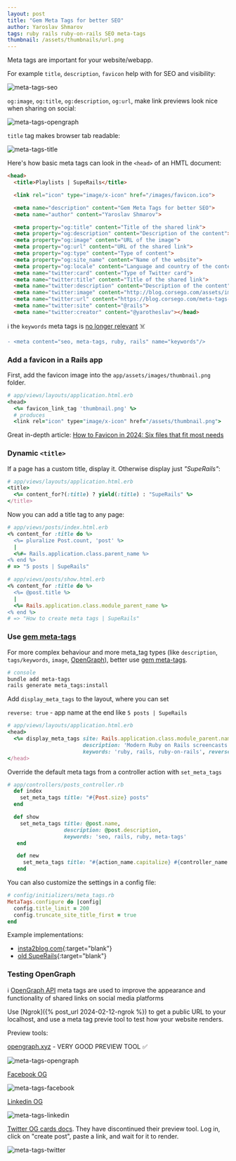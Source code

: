```yaml
---
layout: post
title: "Gem Meta Tags for better SEO"
author: Yaroslav Shmarov
tags: ruby rails ruby-on-rails SEO meta-tags
thumbnail: /assets/thumbnails/url.png
---
```


Meta tags are important for your website/webapp.

For example `title`, `description`, `favicon` help with for SEO and visibility:

![meta-tags-seo](assets/images/meta-tags-seo.png)

`og:image`, `og:title`, `og:description`, `og:url`, make link previews look nice when sharing on social:

![meta-tags-opengraph](assets/images/meta-tags-opengraph.png)

`title` tag makes browser tab readable:

![meta-tags-title](assets/images/meta-tags-title.png)

Here's how basic meta tags can look in the `<head>` of an HMTL document:

```html
<head>
  <title>Playlists | SupeRails</title>

  <link rel="icon" type="image/x-icon" href="/images/favicon.ico">

  <meta name="description" content="Gem Meta Tags for better SEO">
  <meta name="author" content="Yaroslav Shmarov">

  <meta property="og:title" content="Title of the shared link">
  <meta property="og:description" content="Description of the content">
  <meta property="og:image" content="URL of the image">
  <meta property="og:url" content="URL of the shared link">
  <meta property="og:type" content="Type of content">
  <meta property="og:site_name" content="Name of the website">
  <meta property="og:locale" content="Language and country of the content">
  <meta name="twitter:card" content="Type of Twitter card">
  <meta name="twitter:title" content="Title of the shared link">
  <meta name="twitter:description" content="Description of the content">
  <meta name="twitter:image" content="http://blog.corsego.com/assets/images/og/posts/meta-tags-without-a-gem.png">
  <meta name="twitter:url" content="https://blog.corsego.com/meta-tags-without-a-gem">
  <meta name="twitter:site" content="@rails">
  <meta name="twitter:creator" content="@yarotheslav"></head> 
```

ℹ️ the `keywords` meta tags is [no longer relevant](https://ahrefs.com/blog/meta-keywords/#:~:text=Meta%20keywords%20are%20meta%20tags,are%20not%20visible%20to%20visitors.&text=It%27s%20easy%20to%20add%20meta,%27%2C%20but%20should%20you%20bother%3F) ☠️

```diff
- <meta content="seo, meta-tags, ruby, rails" name="keywords"/>
```

### Add a favicon in a Rails app

First, add the favicon image into the `app/assets/images/thumbnail.png` folder.

```ruby
# app/views/layouts/application.html.erb
<head>
  <%= favicon_link_tag 'thumbnail.png' %>
  # produces
  <link rel="icon" type="image/x-icon" href="/assets/thumbnail.png">
```

Great in-depth article: [How to Favicon in 2024: Six files that fit most needs](https://evilmartians.com/chronicles/how-to-favicon-in-2021-six-files-that-fit-most-needs)

### Dynamic `<title>`

If a page has a custom title, display it. Otherwise display just *"SupeRails"*:

```ruby
# app/views/layouts/application.html.erb
<title>
  <%= content_for?(:title) ? yield(:title) : "SupeRails" %>
</title>
```

Now you can add a title tag to any page:

```ruby
# app/views/posts/index.html.erb
<% content_for :title do %>
  <%= pluralize Post.count, 'post' %>
  |
  <%#= Rails.application.class.parent_name %>
<% end %>
# => "5 posts | SupeRails"
```

```ruby
# app/views/posts/show.html.erb
<% content_for :title do %>
  <%= @post.title %>
  |
  <%= Rails.application.class.module_parent_name %>
<% end %>
# => "How to create meta tags | SupeRails"
```

### Use [gem meta-tags](https://github.com/kpumuk/meta-tags)

For more complex behaviour and more meta_tag types (like `description`, `tags/keywords`, `image`, [OpenGraph](https://ogp.me/)), better use [gem meta-tags](https://github.com/kpumuk/meta-tags).

```sh
# console
bundle add meta-tags
rails generate meta_tags:install
```

Add `display_meta_tags` to the layout, where you can set

`reverse: true` - app name at the end like `5 posts | SupeRails`

```ruby
# app/views/layouts/application.html.erb
<head>
  <%= display_meta_tags site: Rails.application.class.module_parent.name,
                        description: 'Modern Ruby on Rails screencasts',
                        keywords: 'ruby, rails, ruby-on-rails', reverse: true %>
</head>
```

Override the default meta tags from a controller action with `set_meta_tags`

```ruby
# app/controllers/posts_controller.rb
  def index
    set_meta_tags title: "#{Post.size} posts"
  end

  def show
    set_meta_tags title: @post.name,
                  description: @post.description,
                  keywords: 'seo, rails, ruby, meta-tags'
   end

   def new
     set_meta_tags title: "#{action_name.capitalize} #{controller_name.singularize.capitalize}"
   end
```

You can also customize the settings in a config file:

```ruby
# config/initializers/meta_tags.rb
MetaTags.configure do |config|
  config.title_limit = 200
  config.truncate_site_title_first = true
end
```

Example implementations:
* [insta2blog.com](https://github.com/yshmarov/insta2blog.com/commit/64d690a0e967027c87de13de8cb39113d28cf538){:target="blank"}
* [old SupeRails](https://github.com/yshmarov/superails-rails6/commit/d489756cc1f1b181e90f86c909d5ba9ce113ff1b){:target="blank"}

### Testing OpenGraph

ℹ️ [OpenGraph API](https://ogp.me) meta tags are used to improve the appearance and functionality of shared links on social media platforms

Use [Ngrok]({% post_url 2024-02-12-ngrok %}) to get a public URL to your localhost, and use a meta tag previe tool to test how your website renders.

Preview tools:

[opengraph.xyz](https://www.opengraph.xyz/url/https%3A%2F%2Fsuperails.com%2Fposts%2Frails-158-build-a-calendar-from-zero-no-external-dependencies) - VERY GOOD PREVIEW TOOL ✅

![meta-tags-opengraph](assets/images/meta-tags-opengraph-xyz.png)

[Facebook OG](https://developers.facebook.com/tools/debug/)

![meta-tags-facebook](assets/images/meta-tags-facebook.png)

[Linkedin OG](https://www.linkedin.com/post-inspector/inspect/https:%2F%2Fsuperails.com%2Fposts%2Frails-159-access-localhost-anywhere-with-ngrok)

![meta-tags-linkedin](assets/images/meta-tags-linkedin-post-inspector.png)

[Twitter OG cards docs](https://developer.twitter.com/en/docs/twitter-for-websites/cards/overview/abouts-cards). They have discontinued their preview tool. Log in, click on "create post", paste a link, and wait for it to render.

![meta-tags-twitter](assets/images/meta-tags-twitter.png)
